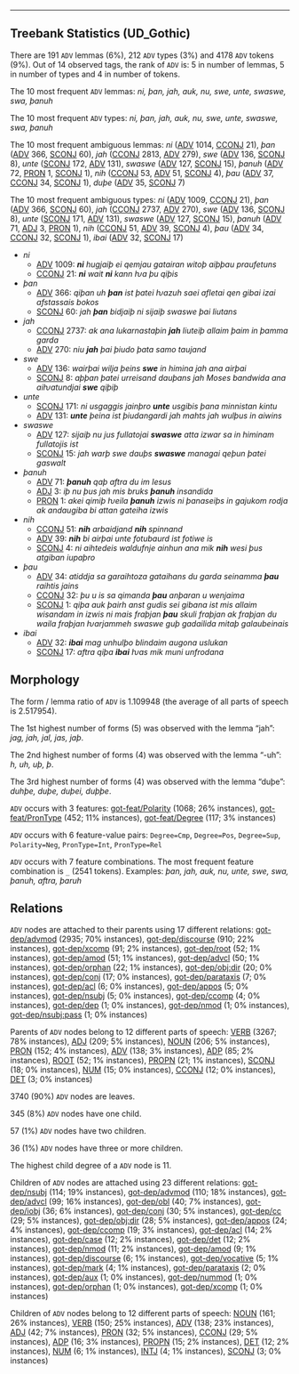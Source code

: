 

--------------------------------------------------------------------------------

## Treebank Statistics (UD_Gothic)

There are 191 `ADV` lemmas (6%), 212 `ADV` types (3%) and 4178 `ADV` tokens (9%).
Out of 14 observed tags, the rank of `ADV` is: 5 in number of lemmas, 5 in number of types and 4 in number of tokens.

The 10 most frequent `ADV` lemmas: <em>ni, þan, jah, auk, nu, swe, unte, swaswe, swa, þanuh</em>

The 10 most frequent `ADV` types:  <em>ni, þan, jah, auk, nu, swe, unte, swaswe, swa, þanuh</em>

The 10 most frequent ambiguous lemmas: <em>ni</em> ([ADV]() 1014, [CCONJ]() 21), <em>þan</em> ([ADV]() 366, [SCONJ]() 60), <em>jah</em> ([CCONJ]() 2813, [ADV]() 279), <em>swe</em> ([ADV]() 136, [SCONJ]() 8), <em>unte</em> ([SCONJ]() 172, [ADV]() 131), <em>swaswe</em> ([ADV]() 127, [SCONJ]() 15), <em>þanuh</em> ([ADV]() 72, [PRON]() 1, [SCONJ]() 1), <em>nih</em> ([CCONJ]() 53, [ADV]() 51, [SCONJ]() 4), <em>þau</em> ([ADV]() 37, [CCONJ]() 34, [SCONJ]() 1), <em>duþe</em> ([ADV]() 35, [SCONJ]() 7)

The 10 most frequent ambiguous types:  <em>ni</em> ([ADV]() 1009, [CCONJ]() 21), <em>þan</em> ([ADV]() 366, [SCONJ]() 60), <em>jah</em> ([CCONJ]() 2737, [ADV]() 270), <em>swe</em> ([ADV]() 136, [SCONJ]() 8), <em>unte</em> ([SCONJ]() 171, [ADV]() 131), <em>swaswe</em> ([ADV]() 127, [SCONJ]() 15), <em>þanuh</em> ([ADV]() 71, [ADJ]() 3, [PRON]() 1), <em>nih</em> ([CCONJ]() 51, [ADV]() 39, [SCONJ]() 4), <em>þau</em> ([ADV]() 34, [CCONJ]() 32, [SCONJ]() 1), <em>ibai</em> ([ADV]() 32, [SCONJ]() 17)


* <em>ni</em>
  * [ADV]() 1009: <em><b>ni</b> hugjaiþ ei qemjau gatairan witoþ aiþþau praufetuns</em>
  * [CCONJ]() 21: <em><b>ni</b> wait <b>ni</b> kann ƕa þu qiþis</em>
* <em>þan</em>
  * [ADV]() 366: <em>qiþan uh <b>þan</b> ist þatei ƕazuh saei afletai qen gibai izai afstassais bokos</em>
  * [SCONJ]() 60: <em>jah <b>þan</b> bidjaiþ ni sijaiþ swaswe þai liutans</em>
* <em>jah</em>
  * [CCONJ]() 2737: <em>ak ana lukarnastaþin <b>jah</b> liuteiþ allaim þaim in þamma garda</em>
  * [ADV]() 270: <em>niu <b>jah</b> þai þiudo þata samo taujand</em>
* <em>swe</em>
  * [ADV]() 136: <em>wairþai wilja þeins <b>swe</b> in himina jah ana airþai</em>
  * [SCONJ]() 8: <em>aþþan þatei urreisand dauþans jah Moses bandwida ana aiƕatundjai <b>swe</b> qiþiþ</em>
* <em>unte</em>
  * [SCONJ]() 171: <em>ni usgaggis jainþro <b>unte</b> usgibis þana minnistan kintu</em>
  * [ADV]() 131: <em><b>unte</b> þeina ist þiudangardi jah mahts jah wulþus in aiwins</em>
* <em>swaswe</em>
  * [ADV]() 127: <em>sijaiþ nu jus fullatojai <b>swaswe</b> atta izwar sa in himinam fullatojis ist</em>
  * [SCONJ]() 15: <em>jah warþ swe dauþs <b>swaswe</b> managai qeþun þatei gaswalt</em>
* <em>þanuh</em>
  * [ADV]() 71: <em><b>þanuh</b> qaþ aftra du im Iesus</em>
  * [ADJ]() 3: <em>iþ nu þus jah mis bruks <b>þanuh</b> insandida</em>
  * [PRON]() 1: <em>akei qimiþ ƕeila <b>þanuh</b> izwis ni þanaseiþs in gajukom rodja ak andaugiba bi attan gateiha izwis</em>
* <em>nih</em>
  * [CCONJ]() 51: <em><b>nih</b> arbaidjand <b>nih</b> spinnand</em>
  * [ADV]() 39: <em><b>nih</b> bi airþai unte fotubaurd ist fotiwe is</em>
  * [SCONJ]() 4: <em>ni aihtedeis waldufnje ainhun ana mik <b>nih</b> wesi þus atgiban iupaþro</em>
* <em>þau</em>
  * [ADV]() 34: <em>atiddja sa garaihtoza gataihans du garda seinamma <b>þau</b> raihtis jains</em>
  * [CCONJ]() 32: <em>þu u is sa qimanda <b>þau</b> anþaran u wenjaima</em>
  * [SCONJ]() 1: <em>qiþa auk þairh anst gudis sei gibana ist mis allaim wisandam in izwis ni mais fraþjan <b>þau</b> skuli fraþjan ak fraþjan du waila fraþjan ƕarjammeh swaswe guþ gadailida mitaþ galaubeinais</em>
* <em>ibai</em>
  * [ADV]() 32: <em><b>ibai</b> mag unhulþo blindaim augona uslukan</em>
  * [SCONJ]() 17: <em>aftra qiþa <b>ibai</b> ƕas mik muni unfrodana</em>

## Morphology

The form / lemma ratio of `ADV` is 1.109948 (the average of all parts of speech is 2.517954).

The 1st highest number of forms (5) was observed with the lemma “jah”: <em>jag, jah, jal, jas, jaþ</em>.

The 2nd highest number of forms (4) was observed with the lemma “-uh”: <em>h, uh, uþ, þ</em>.

The 3rd highest number of forms (4) was observed with the lemma “duþe”: <em>duhþe, duþe, duþei, duþþe</em>.

`ADV` occurs with 3 features: [got-feat/Polarity]() (1068; 26% instances), [got-feat/PronType]() (452; 11% instances), [got-feat/Degree]() (117; 3% instances)

`ADV` occurs with 6 feature-value pairs: `Degree=Cmp`, `Degree=Pos`, `Degree=Sup`, `Polarity=Neg`, `PronType=Int`, `PronType=Rel`

`ADV` occurs with 7 feature combinations.
The most frequent feature combination is `_` (2541 tokens).
Examples: <em>þan, jah, auk, nu, unte, swe, swa, þanuh, aftra, þaruh</em>


## Relations

`ADV` nodes are attached to their parents using 17 different relations: [got-dep/advmod]() (2935; 70% instances), [got-dep/discourse]() (910; 22% instances), [got-dep/xcomp]() (91; 2% instances), [got-dep/root]() (52; 1% instances), [got-dep/amod]() (51; 1% instances), [got-dep/advcl]() (50; 1% instances), [got-dep/orphan]() (22; 1% instances), [got-dep/obj:dir]() (20; 0% instances), [got-dep/conj]() (17; 0% instances), [got-dep/parataxis]() (7; 0% instances), [got-dep/acl]() (6; 0% instances), [got-dep/appos]() (5; 0% instances), [got-dep/nsubj]() (5; 0% instances), [got-dep/ccomp]() (4; 0% instances), [got-dep/dep]() (1; 0% instances), [got-dep/nmod]() (1; 0% instances), [got-dep/nsubj:pass]() (1; 0% instances)

Parents of `ADV` nodes belong to 12 different parts of speech: [VERB]() (3267; 78% instances), [ADJ]() (209; 5% instances), [NOUN]() (206; 5% instances), [PRON]() (152; 4% instances), [ADV]() (138; 3% instances), [ADP]() (85; 2% instances), [ROOT]() (52; 1% instances), [PROPN]() (21; 1% instances), [SCONJ]() (18; 0% instances), [NUM]() (15; 0% instances), [CCONJ]() (12; 0% instances), [DET]() (3; 0% instances)

3740 (90%) `ADV` nodes are leaves.

345 (8%) `ADV` nodes have one child.

57 (1%) `ADV` nodes have two children.

36 (1%) `ADV` nodes have three or more children.

The highest child degree of a `ADV` node is 11.

Children of `ADV` nodes are attached using 23 different relations: [got-dep/nsubj]() (114; 19% instances), [got-dep/advmod]() (110; 18% instances), [got-dep/advcl]() (99; 16% instances), [got-dep/obl]() (40; 7% instances), [got-dep/iobj]() (36; 6% instances), [got-dep/conj]() (30; 5% instances), [got-dep/cc]() (29; 5% instances), [got-dep/obj:dir]() (28; 5% instances), [got-dep/appos]() (24; 4% instances), [got-dep/ccomp]() (19; 3% instances), [got-dep/acl]() (14; 2% instances), [got-dep/case]() (12; 2% instances), [got-dep/det]() (12; 2% instances), [got-dep/nmod]() (11; 2% instances), [got-dep/amod]() (9; 1% instances), [got-dep/discourse]() (6; 1% instances), [got-dep/vocative]() (5; 1% instances), [got-dep/mark]() (4; 1% instances), [got-dep/parataxis]() (2; 0% instances), [got-dep/aux]() (1; 0% instances), [got-dep/nummod]() (1; 0% instances), [got-dep/orphan]() (1; 0% instances), [got-dep/xcomp]() (1; 0% instances)

Children of `ADV` nodes belong to 12 different parts of speech: [NOUN]() (161; 26% instances), [VERB]() (150; 25% instances), [ADV]() (138; 23% instances), [ADJ]() (42; 7% instances), [PRON]() (32; 5% instances), [CCONJ]() (29; 5% instances), [ADP]() (16; 3% instances), [PROPN]() (15; 2% instances), [DET]() (12; 2% instances), [NUM]() (6; 1% instances), [INTJ]() (4; 1% instances), [SCONJ]() (3; 0% instances)

